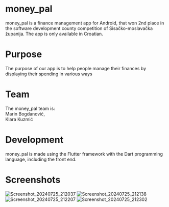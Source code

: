# money_pal
money_pal is a finance management app for Android, that won 2nd place in the software development county competition of Sisačko-moslavačka županija. The app is only available in Croatian.

# Purpose
The purpose of our app is to help people manage their finances by displaying their spending in various ways

# Team
The money_pal team is: <br>
Marin Bogdanović,<br>
Klara Kuzmić

# Development
money_pal is made using the Flutter framework with the Dart programming language, including the front end.

# Screenshots
![Screenshot_20240725_212037](https://github.com/user-attachments/assets/e1778487-3c24-4c9b-9fd4-47e704903484)
![Screenshot_20240725_212138](https://github.com/user-attachments/assets/f3c3ac89-1b03-4f0f-8450-8ed3787c588a)
![Screenshot_20240725_212207](https://github.com/user-attachments/assets/0a575a6e-d538-430b-ab3f-7974dc6c2266)
![Screenshot_20240725_212302](https://github.com/user-attachments/assets/7d0ed997-af7c-4374-a2e5-1a6319fc3ffa)
